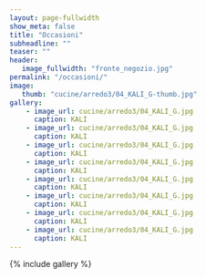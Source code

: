 ```yaml
---
layout: page-fullwidth
show_meta: false
title: "Occasioni"
subheadline: ""
teaser: ""
header:
   image_fullwidth: "fronte_negozio.jpg"
permalink: "/occasioni/"
image:
   thumb: "cucine/arredo3/04_KALI_G-thumb.jpg"
gallery:
    - image_url: cucine/arredo3/04_KALI_G.jpg
      caption: KALI
    - image_url: cucine/arredo3/04_KALI_G.jpg
      caption: KALI
    - image_url: cucine/arredo3/04_KALI_G.jpg
      caption: KALI
    - image_url: cucine/arredo3/04_KALI_G.jpg
      caption: KALI
    - image_url: cucine/arredo3/04_KALI_G.jpg
      caption: KALI
    - image_url: cucine/arredo3/04_KALI_G.jpg
      caption: KALI
    - image_url: cucine/arredo3/04_KALI_G.jpg
      caption: KALI
    - image_url: cucine/arredo3/04_KALI_G.jpg
      caption: KALI
---
```

{% include gallery %}